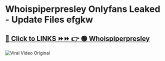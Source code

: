 
 # Whoispiperpresley Onlyfans Leaked - Update Files efgkw

## <h2><a href="https://clipsfans.com/Whoispiperpresley&ref=git">🔗 Click to LINKS ⏩⏩ 👉 🟢 Whoispiperpresley </a></h2>

<a href="https://clipsfans.com/Whoispiperpresley&ref=git" rel="nofollow" data-target="animated-image.originalLink"><img src="https://i.ibb.co.com/xMMVF88/686577567.gif" alt="Viral Video Original" style="max-width: 100%; display: inline-block;" data-target="animated-image.originalImage"></a>


